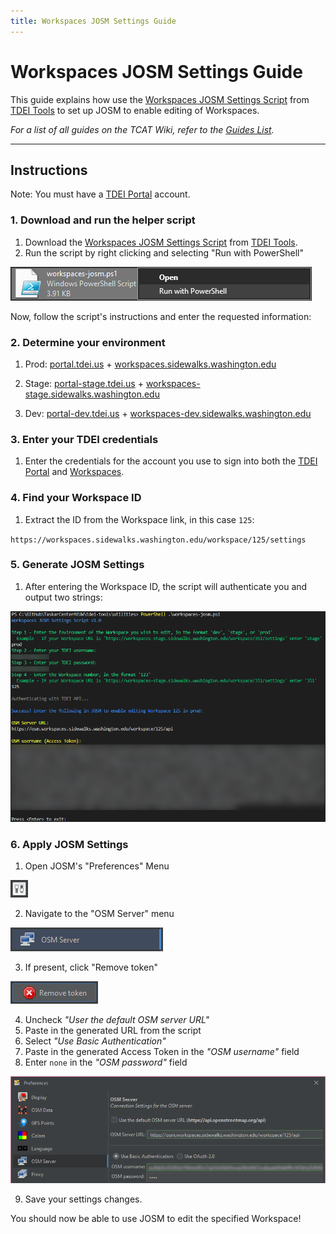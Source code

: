 ```yaml
---
title: Workspaces JOSM Settings Guide
---
```


# Workspaces JOSM Settings Guide

This guide explains how use the [Workspaces JOSM Settings Script](https://github.com/TaskarCenterAtUW/tdei-tools/blob/main/utilities/workspaces-josm.ps1) from [TDEI Tools](https://github.com/TaskarCenterAtUW/tdei-tools/) to set up JOSM to enable editing of Workspaces.

_For a list of all guides on the TCAT Wiki, refer to the [Guides List](../../../../guides/index.md)._

---

## Instructions

Note: You must have a [TDEI Portal](https://portal.tdei.us/) account.

### 1. Download and run the helper script

   1. Download the [Workspaces JOSM Settings Script](https://github.com/TaskarCenterAtUW/tdei-tools/blob/main/utilities/workspaces-josm.ps1) from [TDEI Tools](https://github.com/TaskarCenterAtUW/tdei-tools/).
   2. Run the script by right clicking and selecting "Run with PowerShell"
   
   ![Screenshot of the downloaded Workspaces JOSM Settings Script, after right clicking to pop up a menu containing the "Run with PowerShell" option.](../../../../../resources/images/workspaces-josm/run-script.png)

   Now, follow the script's instructions and enter the requested information:

### 2. Determine your environment

   1. Prod: [portal.tdei.us](https://portal.tdei.us/) + [workspaces.sidewalks.washington.edu](https://workspaces.sidewalks.washington.edu/)

   2. Stage: [portal-stage.tdei.us](https://portal-stage.tdei.us/) + [workspaces-stage.sidewalks.washington.edu](https://workspaces-stage.sidewalks.washington.edu/)

   3. Dev: [portal-dev.tdei.us](https://portal-dev.tdei.us/login) + [workspaces-dev.sidewalks.washington.edu](https://workspaces-dev.sidewalks.washington.edu/)

### 3. Enter your TDEI credentials

   1. Enter the credentials for the account you use to sign into both the [TDEI Portal](https://portal.tdei.us/) and [Workspaces](https://workspaces.sidewalks.washington.edu/).

### 4. Find your Workspace ID

   1. Extract the ID from the Workspace link, in this case `125`:
   
`https://workspaces.sidewalks.washington.edu/workspace/125/settings`

### 5. Generate JOSM Settings

   1. After entering the Workspace ID, the script will authenticate you and output two strings:

![Screenshot of the downloaded Workspaces JOSM Settings Script, after right clicking to pop up a menu containing the "Run with PowerShell" option.](../../../../../resources/images/workspaces-josm/workspaces-josm.png)

### 6. Apply JOSM Settings

   1. Open JOSM's "Preferences" Menu

   ![Screenshot of the JOSM Preferences menu icon.](../../../../../resources/images/workspaces-josm/josm-preferences.png)
   
   2. Navigate to the "OSM Server" menu
   
   ![Screenshot of the "OSM Server" submenu in the JOSM Preferences menu.](../../../../../resources/images/workspaces-josm/josm-osm-server.png)
   
   3. If present, click "Remove token"

   ![Screenshot of the "Remove token" button in the JOSM Preferences menu.](../../../../../resources/images/workspaces-josm/josm-remove-token.png)

   4. Uncheck _"User the default OSM server URL"_
   5. Paste in the generated URL from the script
   6. Select _"Use Basic Authentication"_
   7. Paste in the generated Access Token in the _"OSM username"_ field
   8. Enter `none` in the _"OSM password"_ field

   ![Screenshot of the "OSM server" submenu in the JOSM Preferences menu.](../../../../../resources/images/workspaces-josm/josm-settings.png)

   9. Save your settings changes.

You should now be able to use JOSM to edit the specified Workspace!
